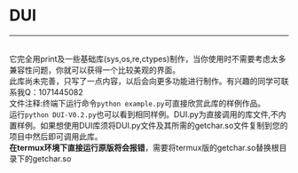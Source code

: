 ﻿# DUI
---
<br>它完全用print及一些基础库(sys,os,re,ctypes)制作，当你使用时不需要考虑太多兼容性问题，你就可以获得一个比较美观的界面。
<br>此库尚未完善，只写了一点内容，以后会向更多功能进行制作。有兴趣的同学可联系我Q：1071445082
<br>文件注释:终端下运行命令```python example.py```可直接欣赏此库的样例作品。
<br>运行```python DUI-V0.2.py```也可以看到相同样例。DUI.py为直接调用的库文件,不内置样例。如果想使用DUI库须将DUI.py文件及其所需的getchar.so文件复制到您的项目中然后即可调用此库。
<br>**在termux环境下直接运行原版将会报错**，需要将termux版的getchar.so替换根目录下的getchar.so